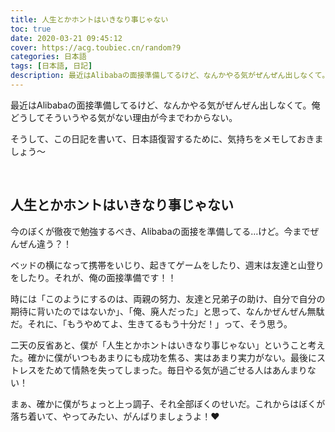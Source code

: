 ```yaml
---
title: 人生とかホントはいきなり事じゃない
toc: true
date: 2020-03-21 09:45:12
cover: https://acg.toubiec.cn/random?9
categories: 日本語
tags: [日本語, 日記]
description: 最近はAlibabaの面接準備してるけど、なんかやる気がぜんぜん出しなくて。俺どうしてそういうやる気がない理由が今までわからない、そうしてこの日記を書いて、日本語復習するために、気持ちをメモしておきましょう～
---
```


最近はAlibabaの面接準備してるけど、なんかやる気がぜんぜん出しなくて。俺どうしてそういうやる気がない理由が今までわからない。

そうして、この日記を書いて、日本語復習するために、気持ちをメモしておきましょう～

<br/>

<!--more-->

## 人生とかホントはいきなり事じゃない

今のぼくが徹夜で勉強するべき、Alibabaの面接を準備してる…けど。今までぜんぜん違う？！

ベッドの横になって携帯をいじり、起きてゲームをしたり、週末は友達と山登りをしたり。それが、俺の面接準備です！！

時には「このようにするのは、両親の努力、友達と兄弟子の助け、自分で自分の期待に背いたのではないか」、「俺、廃人だった」と思って、なんかぜんぜん無駄だ。それに、「もうやめてよ、生きてるもう十分だ！」って、そう思う。

二天の反省あと、僕が「人生とかホントはいきなり事じゃない」ということ考えた。確かに僕がいつもあまりにも成功を焦る、実はあまり実力がない。最後にストレスをためて情熱を失ってしまった。毎日やる気が過ごせる人はあんまりない！

まぁ、確かに僕がちょっと上っ調子、それ全部ぼくのせいだ。これからはぼくが落ち着いて、やってみたい、がんばりましょうよ！❤

<br/>